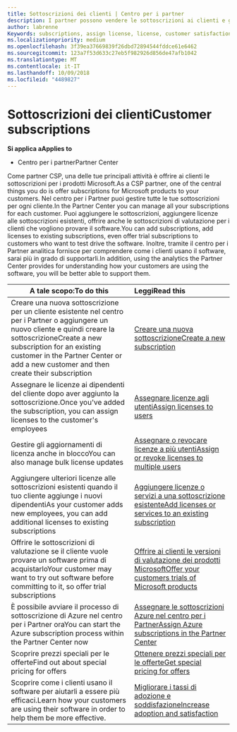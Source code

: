```yaml
---
title: Sottoscrizioni dei clienti | Centro per i partner
description: I partner possono vendere le sottoscrizioni ai clienti e gestirle tramite il Centro per i partner.
author: labrenne
Keywords: subscriptions, assign license, license, customer satisfaction, Azure subscriptions
ms.localizationpriority: medium
ms.openlocfilehash: 3f39ea37669839f26dbd72894544fddce61e6462
ms.sourcegitcommit: 123a7f53d633c27eb5f982926d856de47afb1042
ms.translationtype: MT
ms.contentlocale: it-IT
ms.lasthandoff: 10/09/2018
ms.locfileid: "4489827"
---
```

# <a name="customer-subscriptions"></a><span data-ttu-id="edab9-103">Sottoscrizioni dei clienti</span><span class="sxs-lookup"><span data-stu-id="edab9-103">Customer subscriptions</span></span>

**<span data-ttu-id="edab9-104">Si applica a</span><span class="sxs-lookup"><span data-stu-id="edab9-104">Applies to</span></span>**

-  <span data-ttu-id="edab9-105">Centro per i partner</span><span class="sxs-lookup"><span data-stu-id="edab9-105">Partner Center</span></span>

<span data-ttu-id="edab9-106">Come partner CSP, una delle tue principali attività è offrire ai clienti le sottoscrizioni per i prodotti Microsoft.</span><span class="sxs-lookup"><span data-stu-id="edab9-106">As a CSP partner, one of the central things you do is offer subscriptions for Microsoft products to your customers.</span></span> <span data-ttu-id="edab9-107">Nel centro per i Partner puoi gestire tutte le tue sottoscrizioni per ogni cliente.</span><span class="sxs-lookup"><span data-stu-id="edab9-107">In the Partner Center you can manage all your subscriptions for each customer.</span></span> <span data-ttu-id="edab9-108">Puoi aggiungere le sottoscrizioni, aggiungere licenze alle sottoscrizioni esistenti, offrire anche le sottoscrizioni di valutazione per i clienti che vogliono provare il software.</span><span class="sxs-lookup"><span data-stu-id="edab9-108">You can add subscriptions, add licenses to existing subscriptions, even offer trial subscriptions to customers who want to test drive the software.</span></span> <span data-ttu-id="edab9-109">Inoltre, tramite il centro per i Partner analitica fornisce per comprendere come i clienti usano il software, sarai più in grado di supportarli.</span><span class="sxs-lookup"><span data-stu-id="edab9-109">In addition, using the analytics the Partner Center provides for understanding how your customers are using the software, you will be better able to support them.</span></span>

|**<span data-ttu-id="edab9-110">A tale scopo:</span><span class="sxs-lookup"><span data-stu-id="edab9-110">To do this</span></span>**   |**<span data-ttu-id="edab9-111">Leggi</span><span class="sxs-lookup"><span data-stu-id="edab9-111">Read this</span></span>**   |
|----------------------|:----------------------|
|<span data-ttu-id="edab9-112">Creare una nuova sottoscrizione per un cliente esistente nel centro per i Partner o aggiungere un nuovo cliente e quindi creare la sottoscrizione</span><span class="sxs-lookup"><span data-stu-id="edab9-112">Create a new subscription for an existing customer in the Partner Center or add a new customer and then create their subscription</span></span>|[<span data-ttu-id="edab9-113">Creare una nuova sottoscrizione</span><span class="sxs-lookup"><span data-stu-id="edab9-113">Create a new subscription</span></span>](create-a-new-subscription.md)|
|<span data-ttu-id="edab9-114">Assegnare le licenze ai dipendenti del cliente dopo aver aggiunto la sottoscrizione.</span><span class="sxs-lookup"><span data-stu-id="edab9-114">Once you've added the subscription, you can assign licenses to the customer's employees</span></span>  |[<span data-ttu-id="edab9-115">Assegnare licenze agli utenti</span><span class="sxs-lookup"><span data-stu-id="edab9-115">Assign licenses to users</span></span>](assign-licenses-to-users.md)|
|<span data-ttu-id="edab9-116">Gestire gli aggiornamenti di licenza anche in blocco</span><span class="sxs-lookup"><span data-stu-id="edab9-116">You can also manage bulk license updates</span></span>   |[<span data-ttu-id="edab9-117">Assegnare o revocare licenze a più utenti</span><span class="sxs-lookup"><span data-stu-id="edab9-117">Assign or revoke licenses to multiple users</span></span>](bulk-license-provisioning-for-multiple-users.md)|
|<span data-ttu-id="edab9-118">Aggiungere ulteriori licenze alle sottoscrizioni esistenti quando il tuo cliente aggiunge i nuovi dipendenti</span><span class="sxs-lookup"><span data-stu-id="edab9-118">As your customer adds new employees, you can add additional licenses to existing subscriptions</span></span>   |[<span data-ttu-id="edab9-119">Aggiungere licenze o servizi a una sottoscrizione esistente</span><span class="sxs-lookup"><span data-stu-id="edab9-119">Add licenses or services to an existing subscription</span></span>](add-licenses-or-services-to-an-existing-subscription.md)|
|<span data-ttu-id="edab9-120">Offrire le sottoscrizioni di valutazione se il cliente vuole provare un software prima di acquistarlo</span><span class="sxs-lookup"><span data-stu-id="edab9-120">Your customer may want to try out software before committing to it, so offer trial subscriptions</span></span>    |[<span data-ttu-id="edab9-121">Offrire ai clienti le versioni di valutazione dei prodotti Microsoft</span><span class="sxs-lookup"><span data-stu-id="edab9-121">Offer your customers trials of Microsoft products</span></span>](offer-your-customers-trials-of-microsoft-products.md)|
|<span data-ttu-id="edab9-122">È possibile avviare il processo di sottoscrizione di Azure nel centro per i Partner ora</span><span class="sxs-lookup"><span data-stu-id="edab9-122">You can start the Azure subscription process within the Partner Center now</span></span>   |[<span data-ttu-id="edab9-123">Assegnare le sottoscrizioni Azure nel centro per i Partner</span><span class="sxs-lookup"><span data-stu-id="edab9-123">Assign Azure subscriptions in the Partner Center</span></span>](assign-azure-subscriptions.md)|
|<span data-ttu-id="edab9-124">Scoprire prezzi speciali per le offerte</span><span class="sxs-lookup"><span data-stu-id="edab9-124">Find out about special pricing for offers</span></span>   |[<span data-ttu-id="edab9-125">Ottenere prezzi speciali per le offerte</span><span class="sxs-lookup"><span data-stu-id="edab9-125">Get special pricing for offers</span></span>](get-special-pricing-for-offers.md)|
|<span data-ttu-id="edab9-126">Scoprire come i clienti usano il software per aiutarli a essere più efficaci.</span><span class="sxs-lookup"><span data-stu-id="edab9-126">Learn how your customers are using their software in order to help them be more effective.</span></span>   | [<span data-ttu-id="edab9-127">Migliorare i tassi di adozione e soddisfazione</span><span class="sxs-lookup"><span data-stu-id="edab9-127">Increase adoption and satisfaction</span></span>](increasing-adoption-and-satisfaction.md)   | 

































 

 



